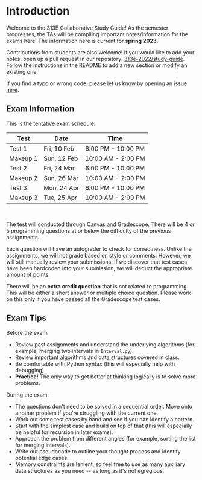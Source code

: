 # Introduction

Welcome to the 313E Collaborative Study Guide! As the semester progresses, the TAs will be compiling important notes/information for the exams here. The information here is current for **spring 2023**.

Contributions from students are also welcome! If you would like to add your notes, open up a pull request in our repository:
[313e-2022/study-guide](https://github.com/cs313e-2022/study-guide). Follow the instructions in the README to add a new section
or modify an existing one.

If you find a typo or wrong code, please let us know by opening an issue [here](https://github.com/cs313e-2022/study-guide/issues).

## Exam Information

This is the tentative exam schedule:

| Test     | Date        | Time               |
| -------- | ----------- | ------------------ |
| Test 1   | Fri, 10 Feb | 6:00 PM - 10:00 PM |
| Makeup 1 | Sun, 12 Feb | 10:00 AM - 2:00 PM |
| Test 2   | Fri, 24 Mar | 6:00 PM - 10:00 PM |
| Makeup 2 | Sun, 26 Mar | 10:00 AM - 2:00 PM |
| Test 3   | Mon, 24 Apr | 6:00 PM - 10:00 PM |
| Makeup 3 | Tue, 25 Apr | 10:00 AM - 2:00 PM |

<br/>

The test will conducted through Canvas and Gradescope. There will be 4 or 5 programming
questions at or below the difficulty of the previous assignments.

Each question will have an autograder to check for correctness.
Unlike the assignments, we will not grade based on style or comments.
However, we will still manually review your submissions. If we discover that
test cases have been hardcoded into your submission, we will deduct the appropriate amount
of points.

There will be an **extra credit question** that is not related to programming. This will be
either a short answer or multiple choice question. Please work on this only if you have passed
all the Gradescope test cases.

## Exam Tips

Before the exam:

- Review past assignments and understand the underlying algorithms (for example, merging two intervals in `Interval.py`).
- Review important algorithms and data structures covered in class.
- Be comfortable with Python syntax (this will especially help with debugging).
- **Practice!** The only way to get better at thinking logically is to solve more problems.

During the exam:

- The questions don't need to be solved in a sequential order. Move onto another problem if you're struggling with the current one.
- Work out some test cases by hand and see if you can identify a pattern.
- Start with the simplest case and build on top of that (this will especially be helpful for recursion in later exams).
- Approach the problem from different angles (for example, sorting the list for merging intervals).
- Write out pseudocode to outline your thought process and identify potential edge cases.
- Memory constraints are lenient, so feel free to use as many auxiliary data structures as you need -- as long as it's not egregious.
